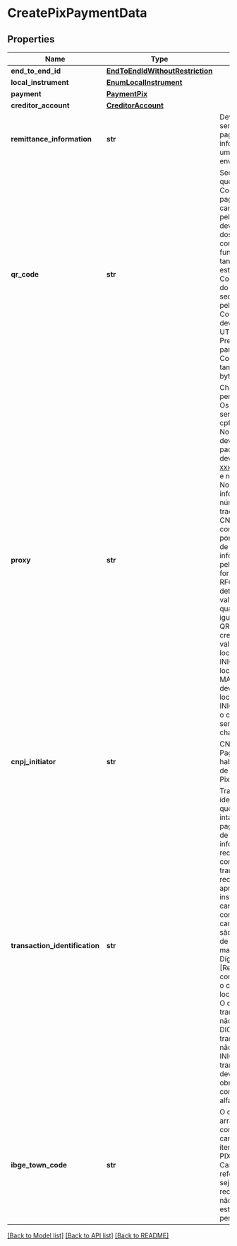 # CreatePixPaymentData

## Properties
Name | Type | Description | Notes
------------ | ------------- | ------------- | -------------
**end_to_end_id** | [**EndToEndIdWithoutRestriction**](EndToEndIdWithoutRestriction.md) |  | 
**local_instrument** | [**EnumLocalInstrument**](EnumLocalInstrument.md) |  | 
**payment** | [**PaymentPix**](PaymentPix.md) |  | 
**creditor_account** | [**CreditorAccount**](CreditorAccount.md) |  | 
**remittance_information** | **str** | Deve ser preenchido sempre que o usuário pagador inserir alguma informação adicional em um pagamento, a ser enviada ao recebedor.  | [optional] 
**qr_code** | **str** | Sequência de caracteres que corresponde ao QR Code disponibilizado para o pagador. É a sequência de caracteres que seria lida pelo leitor de QR Code, e deve propiciar o retorno dos dados do pagador após consulta na DICT. Essa funcionalidade é possível tanto para QR Code estático quanto para QR Code dinâmico. No arranjo do Pix esta é a mesma sequência gerada e/ou lida pela funcionalidade Pix Copia e Cola. Este campo deverá ser no formato UTF-8. [Restrição] Preenchimento obrigatório para pagamentos por QR Code, observado o tamanho máximo de 512 bytes.  | [optional] 
**proxy** | **str** | Chave cadastrada no DICT pertencente ao recebedor. Os tipos de chaves podem ser: telefone, e-mail, cpf/cnpj ou chave aleatória. No caso de telefone celular deve ser informado no padrão E.1641. Para e-mail deve ter o formato xxxxxxxx@xxxxxxx.xxx(.xx) e no máximo 77 caracteres. No caso de CPF deverá ser informado com 11 números, sem pontos ou traços. Para o caso de CNPJ deverá ser informado com 14 números, sem pontos ou traços. No caso de chave aleatória deve ser informado o UUID gerado pelo DICT, conforme formato especificado na RFC41223. Se informado, a detentora da conta deve validar o proxy no DICT quando localInstrument for igual a DICT, QRDN ou QRES e validar o campo creditorAccount. Esta validação é opcional caso o localInstrument for igual a INIC. [Restrição] Se localInstrument for igual a MANU, o campo proxy não deve ser preenchido. Se localInstrument for igual INIC, DICT, QRDN ou QRES, o campo proxy deve ser sempre preenchido com a chave Pix.  | [optional] 
**cnpj_initiator** | **str** | CNPJ do Iniciador de Pagamento devidamente habilitado para a prestação de Serviço de Iniciação no Pix. | 
**transaction_identification** | **str** | Trata-se de um identificador de transação que deve ser retransmitido intacto pelo PSP do pagador ao gerar a ordem de pagamento. Essa informação permitirá ao recebedor identificar e correlacionar a transferência, quando recebida, com a apresentação das instruções ao pagador. Os caracteres permitidos no contexto do Pix para o campo txid (EMV 62-05) são: - Letras minúsculas, de ‘a’ a ‘z’ - Letras maiúsculas, de ‘A’ a ‘z’ - Dígitos decimais, de ‘0’ a ‘9’  [Restrição] Preenchimento condicional de acordo com o conteúdo do campo localInstument:  – MANU - O campo transactionIdentification não deve ser preenchido.   – DICT - O campo transactionIdentification não deve ser preenchido.   – INIC - O campo transactionIdentification deve ser preenchido obrigatoriamente e deve conter até 25 caracteres alfanuméricos ([a-z|A-Z|0-9]).   – QRES - Caso o QR Code estático possua o dado &lt;i&gt;&lt;&lt;i/&gt;TxId&lt;i&gt;&gt;&lt;i/&gt; preenchido, o campo transactionIdentification deverá ser preenchido com este valor, caso o QR Code não possua o &lt;i&gt;&lt;&lt;i/&gt;TxId&lt;i&gt;&gt;&lt;i/&gt; o campo transactionIdentification não deverá ser preenchido. O &lt;i&gt;&lt;&lt;i/&gt;TxId&lt;i&gt;&gt;&lt;i/&gt; deve conter até 25 caracteres alfanuméricos ([a-z|A-Z|0-9]).   – QRDN - Será obrigatório seu preenchimento com o &lt;i&gt;&lt;&lt;i/&gt;TxId&lt;i&gt;&gt;&lt;i/&gt; do payload JSON do QR Code dinâmico. O &lt;i&gt;&lt;&lt;i/&gt;TxId&lt;i&gt;&gt;&lt;i/&gt; deve conter entre 26 e 35 caracteres alfanuméricos ([a-z|A-Z|0-9]).  A detentora de conta deve validar se a condicionalidade e o formato do campo foram atendidas pela iniciadora de pagamento.    | [optional] 
**ibge_town_code** | **str** | O campo ibgetowncode no arranjo PIX, tem o mesmo comportamento que o campo codMun descrito no item 1.6.6 do manual do PIX, conforme segue:  1. Caso a informação referente ao município não seja enviada; o PSP do recebedor assumirá que não existem feriados estaduais e municipais no período em questão;  | [optional] 

[[Back to Model list]](../README.md#documentation-for-models) [[Back to API list]](../README.md#documentation-for-api-endpoints) [[Back to README]](../README.md)

